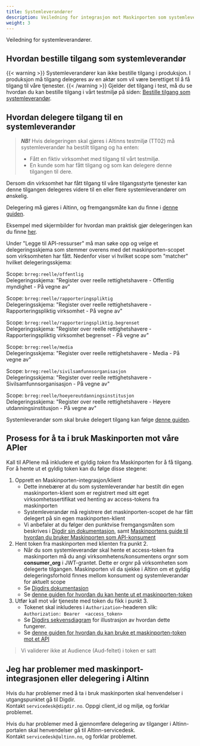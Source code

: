 ```yaml
---
title: Systemleverandører
description: Veiledning for integrasjon mot Maskinporten som systemleverandør
weight: 3
---
```


Veiledning for systemleverandører.

## Hvordan bestille tilgang som systemleverandør
{{< warning >}}
Systemleverandører kan ikke bestille tilgang i produksjon. I produksjon må tilgang delegeres av en aktør som vil være berettiget til å få tilgang til våre tjenester.
{{< /warning >}}
Gjelder det tilgang i test, må du se hvordan du kan bestille tilgang i vårt testmiljø på siden: [Bestille tilgang som systemleverandør](../../tilgang-til-apier/systemleverandoerer).

## Hvordan delegere tilgang til en systemleverandør
> **_NB!_** Hvis delegeringen skal gjøres i Altinns testmiljø (TT02) må systemleverandør ha bestilt tilgang og ha enten:
> * Fått en fiktiv virksomhet med tilgang til vårt testmiljø.
> * En kunde som har fått tilgang og som kan delegere denne tilgangen til dere.

Dersom din virksomhet har fått tilgang til våre tilgangsstyrte tjenester kan denne tilgangen delegeres videre til en
eller flere systemleverandører om ønskelig.

Delegering må gjøres i Altinn, og fremgangsmåte kan du finne
i [denne guiden](https://docs.digdir.no/docs/Maskinporten/maskinporten_guide_apikonsument.html#bruke-delegering-via-altinn-autorisasjon).

Eksempel med skjermbilder for hvordan man praktisk gjør delegeringen kan du
finne [her](https://altinn.github.io/docs/utviklingsguider/api-delegering/tilgangsstyrer/).

Under "Legge til API-ressurser" må man søke opp og velge et delegeringsskjema som stemmer overens med det
maskinporten-scopet som virksomheten har fått.
Nedenfor viser vi hvilket scope som "matcher" hvilket delegeringsskjema:

Scope: `brreg:reelle/offentlig`  
Delegeringsskjema: "Register over reelle rettighetshavere - Offentlig myndighet - På vegne av"

Scope: `brreg:reelle/rapporteringspliktig`  
Delegeringsskjema: "Register over reelle rettighetshavere - Rapporteringspliktig virksomhet - På vegne av"

Scope: `brreg:reelle/rapporteringspliktig.begrenset`  
Delegeringsskjema: "Register over reelle rettighetshavere - Rapporteringspliktig virksomhet begrenset - På vegne av"

Scope: `brreg:reelle/media`  
Delegeringsskjema: "Register over reelle rettighetshavere - Media - På vegne av"

Scope: `brreg:reelle/sivilsamfunnsorganisasjon`  
Delegeringsskjema: "Register over reelle rettighetshavere - Sivilsamfunnsorganisasjon - På vegne av"

Scope: `brreg:reelle/hoeyereutdanningsinstitusjon`  
Delegeringsskjema: "Register over reelle rettighetshavere - Høyere utdanningsinstitusjon - På vegne av"

Systemleverandør som skal bruke delegert tilgang kan
følge [denne guiden](https://docs.digdir.no/docs/Maskinporten/maskinporten_guide_apikonsument.html#bruke-delegering-som-leverand%C3%B8r).

## Prosess for å ta i bruk Maskinporten mot våre APIer
Kall til APIene må inkludere et gyldig _token_ fra Maskinporten for å få tilgang. For å hente ut et gyldig token kan du følge disse stegene:

1. Opprett en Maskinporten-integrasjon/klient
   * Dette innebærer at du som systemleverandør har bestilt din egen maskinporten-klient som er registrert med sitt eget virksomhetssertifikat ved
     henting av access-tokens fra maskinporten
   * Systemleverandør må registrere det maskinporten-scopet de har fått delegert på sin egen maskinporten-klient
   * Vi anbefaler at du følger den punktvise fremgangsmåten som beskrives i [Digdir sin dokumentasjon](https://samarbeid.digdir.no/maskinporten/konsument/119),
     samt [Maskinportens guide til hvordan du bruker Maskinporten som API-konsument](https://docs.digdir.no/docs/Maskinporten/maskinporten_guide_apikonsument)
2. Hent token fra maskinporten med klienten fra punkt 2.
   * Når du som systemleverandør skal hente et access-token fra maskinporten må du angi virksomhetens/konsumentens orgnr
     som **consumer_org** i JWT-grantet. Dette er orgnr på virksomheten som delegerte tilgangen. Maskinporten vil da sjekke i
     Altinn om et gyldig delegeringsforhold finnes mellom konsument og systemleverandør for aktuelt scope
   * Se [Digdirs dokumentasjon](https://docs.digdir.no/docs/Maskinporten/maskinporten_protocol_token)
   * Se [denne guiden for hvordan du kan hente ut et maskinporten-token](https://docs.digdir.no/docs/idporten/oidc/oidc_sample_jwtgrant_postman)
3. Utfør kall mot vår tjeneste med token du fikk i punkt 3.
    * Tokenet skal inkluderes i `Authorization`-headeren slik: ```Authorization: Bearer  <access_token>```
    * Se [Digdirs sekvensdiagram](https://docs.digdir.no/docs/Maskinporten/maskinporten_guide_apikonsument#5-be-om-token)
      for illustrasjon av hvordan dette fungerer.
    * Se [denne guiden for hvordan du kan bruke et maskinporten-token mot et API](https://docs.digdir.no/docs/idporten/oidc/oidc_sample_jwtgrant_postman)

> Vi validerer ikke at Audience (Aud-feltet) i token er satt

## Jeg har problemer med maskinport-integrasjonen eller delegering i Altinn

Hvis du har problemer med å ta i bruk maskinporten skal henvendelser i utgangspunktet gå til Digdir.  
Kontakt `servicedesk@digdir.no`. Oppgi client_id og miljø, og forklar problemet.

Hvis du har problemer med å gjennomføre delegering av tilganger i Altinn-portalen skal henvendelser gå til
Altinn-servicedesk.  
Kontakt `servicedesk@altinn.no`, og forklar problemet.